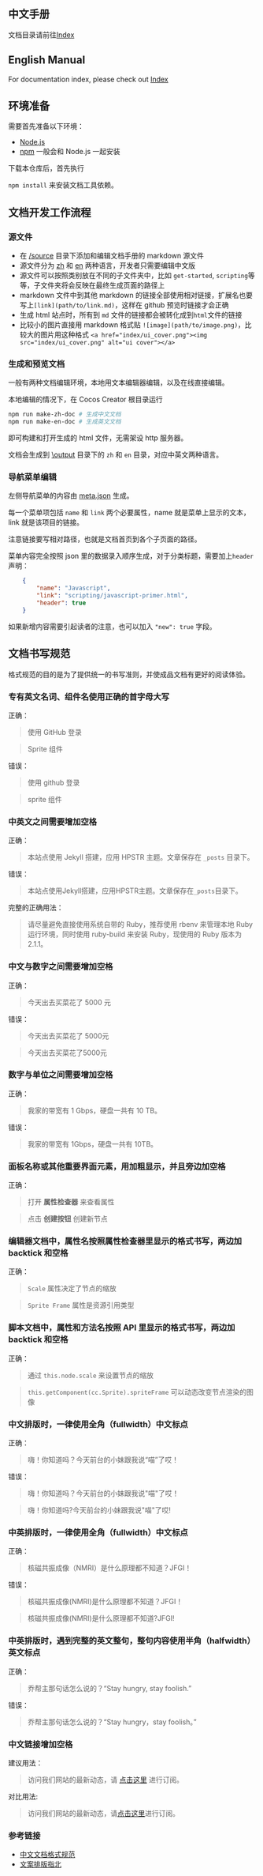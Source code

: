 ## 中文手册

文档目录请前往[Index](source/zh/index.md)

## English Manual

For documentation index, please check out [Index](source/en/index.md)

## 环境准备

需要首先准备以下环境：

- [Node.js](https://nodejs.org/en/)
- [npm](https://www.npmjs.com/) 一般会和 Node.js 一起安装

下载本仓库后，首先执行

`npm install` 来安装文档工具依赖。

## 文档开发工作流程

### 源文件

- 在 [/source](source/) 目录下添加和编辑文档手册的 markdown 源文件
- 源文件分为 [zh](source/zh) 和 [en](source/en) 两种语言，开发者只需要编辑中文版
- 源文件可以按照类别放在不同的子文件夹中，比如 `get-started`, `scripting`等等，子文件夹将会反映在最终生成页面的路径上
- markdown 文件中到其他 markdown 的链接全部使用相对链接，扩展名也要写上`[link](path/to/link.md)`，这样在 github 预览时链接才会正确
- 生成 html 站点时，所有到 `md` 文件的链接都会被转化成到`html`文件的链接
- 比较小的图片直接用 markdown 格式贴 `![image](path/to/image.png)`，比较大的图片用这种格式 `<a href="index/ui_cover.png"><img src="index/ui_cover.png" alt="ui cover"></a>`

### 生成和预览文档

一般有两种文档编辑环境，本地用文本编辑器编辑，以及在线直接编辑。

本地编辑的情况下，在 Cocos Creator 根目录运行

```bash
npm run make-zh-doc # 生成中文文档
npm run make-en-doc # 生成英文文档
```

即可构建和打开生成的 html 文件，无需架设 http 服务器。

文档会生成到 [\output](output/) 目录下的 `zh` 和 `en` 目录，对应中英文两种语言。

### 导航菜单编辑

左侧导航菜单的内容由 [meta.json](source/zh/meta.json) 生成。

每一个菜单项包括 `name` 和 `link` 两个必要属性，name 就是菜单上显示的文本，link 就是该项目的链接。

注意链接要写相对路径，也就是文档首页到各个子页面的路径。

菜单内容完全按照 json 里的数据录入顺序生成，对于分类标题，需要加上`header`声明：

```json
	{
		"name": "Javascript",
		"link": "scripting/javascript-primer.html",
		"header": true
	}
```

如果新增内容需要引起读者的注意，也可以加入 `"new": true` 字段。

## 文档书写规范

格式规范的目的是为了提供统一的书写准则，并使成品文档有更好的阅读体验。

### 专有英文名词、组件名使用正确的首字母大写

正确：

> 使用 GitHub 登录

> Sprite 组件

错误：

> 使用 github 登录

> sprite 组件

### 中英文之间需要增加空格

正确：

> 本站点使用 Jekyll 搭建，应用 HPSTR 主题。文章保存在 `_posts` 目录下。

错误：

> 本站点使用Jekyll搭建，应用HPSTR主题。文章保存在`_posts`目录下。

完整的正确用法：

> 请尽量避免直接使用系统自带的 Ruby，推荐使用 rbenv 来管理本地 Ruby 运行环境，同时使用 ruby-build 来安装 Ruby，现使用的 Ruby 版本为 2.1.1。

### 中文与数字之间需要增加空格

正确：

> 今天出去买菜花了 5000 元

错误：

> 今天出去买菜花了 5000元

> 今天出去买菜花了5000元

### 数字与单位之间需要增加空格

正确：

> 我家的带宽有 1 Gbps，硬盘一共有 10 TB。

错误：

> 我家的带宽有 1Gbps，硬盘一共有 10TB。

### 面板名称或其他重要界面元素，用加粗显示，并且旁边加空格

正确：

> 打开 **属性检查器** 来查看属性

> 点击 **创建按钮** 创建新节点

### 编辑器文档中，属性名按照属性检查器里显示的格式书写，两边加 backtick 和空格

正确：

> `Scale` 属性决定了节点的缩放

> `Sprite Frame` 属性是资源引用类型

### 脚本文档中，属性和方法名按照 API 里显示的格式书写，两边加 backtick 和空格

正确：

> 通过 `this.node.scale` 来设置节点的缩放

> `this.getComponent(cc.Sprite).spriteFrame` 可以动态改变节点渲染的图像


### 中文排版时，一律使用全角（fullwidth）中文标点

正确：

> 嗨！你知道吗？今天前台的小妹跟我说“喵”了哎！

错误：

> 嗨！你知道吗？今天前台的小妹跟我说"喵"了哎！

> 嗨！你知道吗?今天前台的小妹跟我说"喵"了哎!

### 中英排版时，一律使用全角（fullwidth）中文标点

正确：

> 核磁共振成像（NMRI）是什么原理都不知道？JFGI！

错误：

> 核磁共振成像(NMRI)是什么原理都不知道？JFGI！

> 核磁共振成像(NMRI)是什么原理都不知道?JFGI!

### 中英排版时，遇到完整的英文整句，整句内容使用半角（halfwidth）英文标点

正确：

> 乔帮主那句话怎么说的？“Stay hungry, stay foolish.”

错误：

> 乔帮主那句话怎么说的？“Stay hungry，stay foolish。”


### 中文链接增加空格

建议用法：

> 访问我们网站的最新动态，请 [点击这里](#) 进行订阅。

对比用法:

> 访问我们网站的最新动态，请[点击这里](#)进行订阅。


### 参考链接

- [中文文档格式规范](https://github.com/anjuke/coding-style/blob/master/text/chinese.md)
- [文案排版指北](https://github.com/sparanoid/chinese-copywriting-guidelines)
